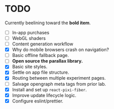 # TODO

Currently beelining toward the **bold item**.

- [ ] In-app purchases
- [ ] WebGL shaders
- [ ] Content generation workflow
- [x] Why do mobile browsers crash on navigation?
- [ ] Basic offline fallback page.
- [ ] **Open source the parallax library.**
- [x] Basic site styles.
- [x] Settle on app file structure.
- [x] Routing between multiple experiment pages.
- [ ] Salvage opengraph meta tags from prior lab.
- [x] Install and set up `react-pixi-fiber`.
- [x] Improve update lifecycle logic.
- [x] Configure eslint/prettier.
